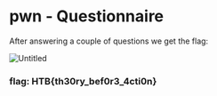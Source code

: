 # pwn - Questionnaire

After answering a couple of questions we get the flag:

![Untitled](https://user-images.githubusercontent.com/88723154/227420341-c1cd7b2e-155b-4c1e-bbfb-dcb588ceafb7.png)


### flag: HTB{th30ry_bef0r3_4cti0n}
